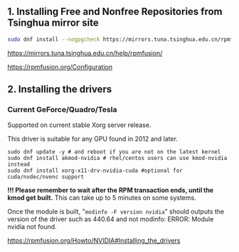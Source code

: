 ## 1. Installing Free and Nonfree Repositories from Tsinghua mirror site

```bash
sudo dnf install --nogpgcheck https://mirrors.tuna.tsinghua.edu.cn/rpmfusion/free/fedora/rpmfusion-free-release-$(rpm -E %fedora).noarch.rpm https://mirrors.tuna.tsinghua.edu.cn/rpmfusion/nonfree/fedora/rpmfusion-nonfree-release-$(rpm -E %fedora).noarch.rpm;
```

https://mirrors.tuna.tsinghua.edu.cn/help/rpmfusion/

https://rpmfusion.org/Configuration

## 2. Installing the drivers

### Current GeForce/Quadro/Tesla

Supported on current stable Xorg server release.

This driver is suitable for any GPU found in 2012 and later.

```
sudo dnf update -y # and reboot if you are not on the latest kernel
sudo dnf install akmod-nvidia # rhel/centos users can use kmod-nvidia instead
sudo dnf install xorg-x11-drv-nvidia-cuda #optional for cuda/nvdec/nvenc support
```

**!!! Please remember to wait after the RPM transaction ends, until the kmod get built.** This can take up to 5 minutes on some systems.

Once the module is built, "`modinfo -F version nvidia`" should outputs the version of the driver such as 440.64 and not modinfo: ERROR: Module nvidia not found.

https://rpmfusion.org/Howto/NVIDIA#Installing_the_drivers